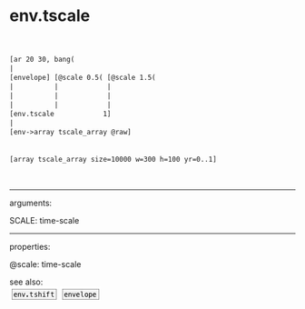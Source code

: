 # env.tscale

```


[ar 20 30, bang(
|
[envelope] [@scale 0.5( [@scale 1.5(
|          |            |
|          |            |
|          |            |
[env.tscale            1]
|
[env->array tscale_array @raw]


[array tscale_array size=10000 w=300 h=100 yr=0..1]

            
```
---
arguments:

SCALE: time-scale<br>

---
properties:

@scale: time-scale<br>

see also:<br>
![env.tshift](img/object_env.tshift.png)
![envelope](img/object_envelope.png)
